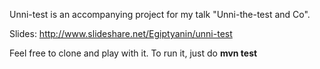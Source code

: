 Unni-test is an accompanying project for my talk "Unni-the-test and Co". 

Slides: http://www.slideshare.net/Egiptyanin/unni-test

Feel free to clone and play with it. 
To run it, just do **mvn test**
